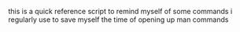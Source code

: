 this is a quick reference script to remind myself of some commands i regularly use to save myself the time of opening up man commands
